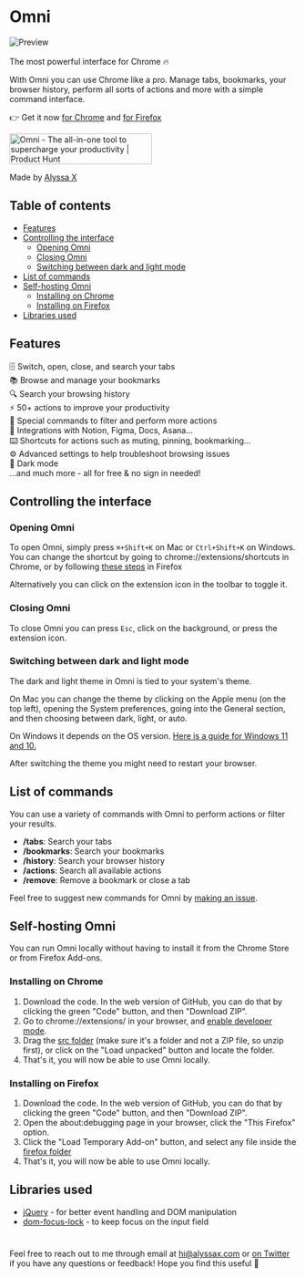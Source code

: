 # Omni

![Preview](preview.gif)
<br>
<br>
The most powerful interface for Chrome 🔥

With Omni you can use Chrome like a pro. Manage tabs, bookmarks, your browser history, perform all sorts of actions and more with a simple command interface.

👉 Get it now [for Chrome](https://chrome.google.com/webstore/detail/omni/mapjgeachilmcbbokkgcbgpbakaaeehi?hl=en&authuser=0) and [for Firefox](https://addons.mozilla.org/en-GB/firefox/addon/omnisearch/)

<a href="https://www.producthunt.com/posts/omni-3?utm_source=badge-top-post-badge&utm_medium=badge&utm_souce=badge-omni-3" target="_blank"><img src="https://api.producthunt.com/widgets/embed-image/v1/top-post-badge.svg?post_id=326242&theme=light&period=daily" alt="Omni - The all-in-one tool to supercharge your productivity | Product Hunt" style="width: 250px; height: 54px;" width="250" height="54" /></a>

Made by [Alyssa X](https://twitter.com/alyssaxuu)

## Table of contents

- [Features](#features)
- [Controlling the interface](#controlling-the-interface)
	- [Opening Omni](#opening-omni)
	- [Closing Omni](#closing-omni)
	- [Switching between dark and light mode](#switching-between-dark-and-light-mode)
- [List of commands](#list-of-commands)
- [Self-hosting Omni](#self-hosting-omni)
	- [Installing on Chrome](#installing-on-chrome)
	- [Installing on Firefox](#installing-on-firefox) 
- [Libraries used](#libraries-used)

## Features

🗄 Switch, open, close, and search your tabs<br> 📚 Browse and manage your bookmarks<br> 🔍 Search your browsing history<br> ⚡️ 50+ actions to improve your productivity<br> 🔮 Special commands to filter and perform more actions<br> 🧩 Integrations with Notion, Figma, Docs, Asana...<br> ⌨️ Shortcuts for actions such as muting, pinning, bookmarking...<br> ⚙️ Advanced settings to help troubleshoot browsing issues<br> 🌙 Dark mode<br> ...and much more - all for free & no sign in needed!

## Controlling the interface

### Opening Omni

To open Omni, simply press `⌘+Shift+K` on Mac or `Ctrl+Shift+K` on Windows. You can change the shortcut by going to chrome://extensions/shortcuts in Chrome, or by following [these steps](https://support.mozilla.org/en-US/kb/manage-extension-shortcuts-firefox) in Firefox

Alternatively you can click on the extension icon in the toolbar to toggle it.

### Closing Omni

To close Omni you can press `Esc`, click on the background, or press the extension icon.

### Switching between dark and light mode

The dark and light theme in Omni is tied to your system's theme.

On Mac you can change the theme by clicking on the Apple menu (on the top left), opening the System preferences, going into the General section, and then choosing between dark, light, or auto.

On Windows it depends on the OS version. [Here is a guide for Windows 11 and 10.](https://support.microsoft.com/en-us/windows/change-desktop-background-and-colors-176702ca-8e24-393b-15f2-b15b38f69de6#ID0EBF=Windows_11)

After switching the theme you might need to restart your browser.

## List of commands

You can use a variety of commands with Omni to perform actions or filter your results.

- **/tabs**: Search your tabs
- **/bookmarks**: Search your bookmarks
- **/history**: Search your browser history
- **/actions**: Search all available actions
- **/remove**: Remove a bookmark or close a tab

Feel free to suggest new commands for Omni by [making an issue](https://github.com/alyssaxuu/omni/issues/new).

## Self-hosting Omni
You can run Omni locally without having to install it from the Chrome Store or from Firefox Add-ons.

### Installing on Chrome

1. Download the code. In the web version of GitHub, you can do that by clicking the green "Code" button, and then "Download ZIP".
2. Go to chrome://extensions/ in your browser, and [enable developer mode](https://developer.chrome.com/docs/extensions/mv2/faq/#:~:text=You%20can%20start%20by%20turning,a%20packaged%20extension%2C%20and%20more.).
3. Drag the [src folder](https://github.com/alyssaxuu/omni/tree/master/src) (make sure it's a folder and not a ZIP file, so unzip first), or click on the "Load unpacked" button and locate the folder.
4. That's it, you will now be able to use Omni locally.

### Installing on Firefox

1. Download the code. In the web version of GitHub, you can do that by clicking the green "Code" button, and then "Download ZIP".
2. Open the about:debugging page in your browser, click the "This Firefox" option.
3. Click the "Load Temporary Add-on" button, and select any file inside the [firefox folder](https://github.com/alyssaxuu/omni/tree/master/firefox)
4. That's it, you will now be able to use Omni locally.

## Libraries used

- [jQuery](https://jquery.com/) - for better event handling and DOM manipulation
- [dom-focus-lock](https://github.com/theKashey/dom-focus-lock) - to keep focus on the input field

#

Feel free to reach out to me through email at hi@alyssax.com or [on Twitter](https://twitter.com/alyssaxuu) if you have any questions or feedback! Hope you find this useful 💜
